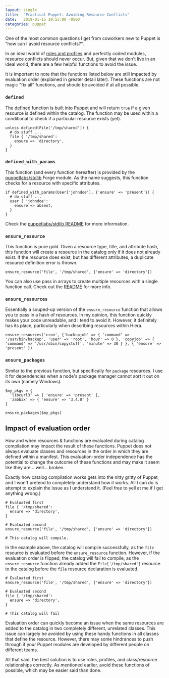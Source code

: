```yaml
---
layout: single
title:  "Practical Puppet: Avoiding Resource Conflicts"
date:   2019-01-15 19:55:00 -0500
categories: puppet
---
```


One of the most common questions I get from coworkers new to Puppet is "how can I avoid resource conflicts?".

In an ideal world of [roles and profiles](https://puppet.com/docs/pe/2019.0/designing_system_configs_roles_and_profiles.html) and perfectly coded modules, resource conflicts should never
occur. But, given that we don't live in an ideal world, there are a few helpful functions to avoid the issue.

It is important to note that the functions listed below are still impacted by evaluation order (explained in greater detail later). These functions are not magic "fix all" functions, and
should be avoided if at all possible.

### `defined`

The [defined](https://puppet.com/docs/puppet/6.1/function.html#defined) function is built into Puppet and will return `true` if a given resource is defined within the catalog. The
function may be used within a conditional to check if a particular resource exists (yet).

```puppet
unless defined(File['/tmp/shared']) {
  # do stuff ...
  file { '/tmp/shared':
    ensure => 'directory',
  }
}
```

### `defined_with_params`

This function (and every function hereafter) is provided by the [puppetlabs/stdlib](https://forge.puppet.com/puppetlabs/stdlib) Forge module. As the name suggests, this function checks for a
resource with specific attributes.

```puppet
if defined_with_params(User['johndoe'], {'ensure' => 'present'}) {
  # do stuff ...
  user { 'johndoe':
    ensure => absent,
  }
}
```

Check the [puppetlabs/stdlib README](https://forge.puppet.com/puppetlabs/stdlib#defined_with_params) for more information.

### `ensure_resource`

This function is pure gold. Given a resource type, title, and attribute hash, this function will create a resource in the catalog only if it does not already exist. If the resource does
exist, but has different attributes, a duplicate resource definition error is thrown.

```puppet
ensure_resource('file', '/tmp/shared', {'ensure' => 'directory'})
```

You can also use pass in arrays to create multiple resources with a single function call. Check out the [README](https://forge.puppet.com/puppetlabs/stdlib#ensure_resource) for more info.

### `ensure_resources`

Essentially a souped-up version of the `ensure_resource` function that allows you to pass in a hash of resources. In my opinion, this function quickly makes your code unreadable, and
I tend to avoid it. However, it definitely has its place, particularly when describing resources within Hiera.

```puppet
ensure_resources('cron', {'backupjob' => { 'command' => '/usr/bin/backup', 'user' => 'root', 'hour' => 0 }, 'copyjob' => { 'command' => '/usr/sbin/copystuff', 'minute' => 30 } }, { 'ensure' => 'present' })
```

### `ensure_packages`

Similar to the previous function, but specifically for `package` resources. I use it for dependencies when a node's package manager cannot sort it out on its own (namely Windows).

```puppet
$my_pkgs = {
  'libcurl3' => { 'ensure' => 'present' },
  'zabbix' => { 'ensure' => '3.4.0' }
}

ensure_packages($my_pkgs)

```
## Impact of evaluation order

How and when resources & functions are evaluated during catalog compilation may impact the result of these functions. Puppet does not always evaluate classes and resources in the order in
which they are defined within a manifest. This evaluation-order independence has the potential to change the outcome of these functions and may make it seem like they are... well... broken.

Exactly how catalog compilation works gets into the nitty gritty of Puppet, and I won't pretend to completely understand how it works. All I can do is attempt to explain the issue as I
understand it. (Feel free to yell at me if I get anything wrong.)

```puppet
# Evaluated first
file { '/tmp/shared':
  ensure => 'directory',
}

# Evaluated second
ensure_resource('file', '/tmp/shared', {'ensure' => 'directory'})

# This catalog will compile.
```
In the example above, the catalog will compile successfully, as the `file` resource is evaluated before the `ensure_resource` function. However, if the evaluation order is flipped, the
catalog will fail to compile, as the `ensure_resource` function already added the `File['/tmp/shared']` resource to the catalog before the `file` resource declaration is evaluated.

```puppet
# Evaluated first
ensure_resource('file', '/tmp/shared', {'ensure' => 'directory'})

# Evaluated second
file { '/tmp/shared':
  ensure => 'directory',
}

# This catalog will fail
```

Evaluation order can quickly become an issue when the same resources are added to the catalog in two completely different, unrelated classes. This issue can
largely be avoided by using these handy functions in all classes that define the resource. However, there may some hindrances to push through if your Puppet modules are developed by
different people on different teams.

All that said, the best solution is to use roles, profiles, and class/resource relationships correctly. As mentioned earlier, avoid these functions of possible, which may be easier said than done.
